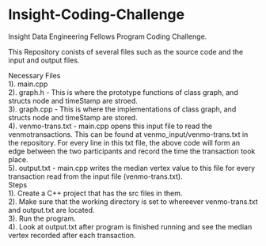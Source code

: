 # Insight-Coding-Challenge
Insight Data Engineering Fellows Program Coding Challenge. 
  
This Repository conists of several files such as the source code and the input and output files.   
  
Necessary Files   
  1). main.cpp  
  2). graph.h  - This is where the prototype functions of class graph, and structs node and timeStamp are stroed.  
  3). graph.cpp - This is where the implementations of class graph, and structs node and timeStamp are stored.  
  4). venmo-trans.txt - main.cpp opens this input file to read the venmotransactions. This can be found at venmo_input/venmo-trans.txt in the repository. For every line in this txt file, the above code will form an edge between the two participants and record the time the transaction took place.   
  5). output.txt - main.cpp writes the median vertex value to this file for every transaction read from the input file (venmo-trans.txt).   
Steps    
  1). Create a C++ project that has the src files in them.   
  2). Make sure that the working directory is set to whereever venmo-trans.txt and output.txt are located.   
  3). Run the program.   
  4). Look at output.txt after program is finished running and see the median vertex recorded after each transaction.   
